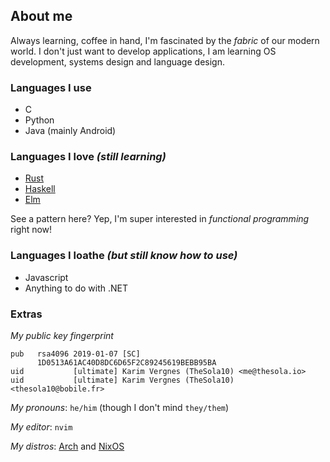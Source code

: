 ## About me

Always learning, coffee in hand, I'm fascinated by the _fabric_ of our modern world. I don't just want to develop applications, I am learning OS development, systems design and language design.

### Languages I use
- C
- Python
- Java (mainly Android)

### Languages I love _(still learning)_
- [Rust](https://rust-lang.org)
- [Haskell](https://haskell.org)
- [Elm](https://elm-lang.org)

See a pattern here? Yep, I'm super interested in _functional programming_ right now!

### Languages I loathe _(but still know how to use)_
- Javascript
- Anything to do with .NET

### Extras
_My public key fingerprint_
```
pub   rsa4096 2019-01-07 [SC]
      1D0513A61AC40D8DC6D65F2C89245619BEBB95BA
uid           [ultimate] Karim Vergnes (TheSola10) <me@thesola.io>
uid           [ultimate] Karim Vergnes (TheSola10) <thesola10@bobile.fr>
```

_My pronouns_: `he/him` (though I don't mind `they/them`)

_My editor_: `nvim`

_My distros_: [Arch](https://archlinux.org) and [NixOS](https://nixos.org)
